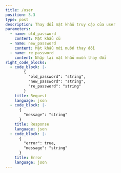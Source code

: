 ```yaml
---
title: /user
position: 3.3
type: post
description: Thay đổi mật khẩu truy cập của user
parameters:
  - name: old_password
    content: Mật khẩu cũ
  - name: new_password
    content: Mật khẩu mới muốn thay đổi
  - name: re_password
    content: Nhập lại mật khẩu muốn thay đổi
right_code_blocks:
  - code_block: |-
        {
          "old_password": "string",
          "new_password": "string",
          "re_password": "string"
        }
    title: Request
    language: json
  - code_block: |-
      {
        "message": "string"
      }
    title: Response
    language: json
  - code_block: |-
      {
        "error": true,
        "message": "string"
      }
    title: Error
    language: json
---
```






